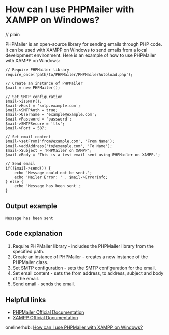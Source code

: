 # How can I use PHPMailer with XAMPP on Windows?
// plain

PHPMailer is an open-source library for sending emails through PHP code. It can be used with XAMPP on Windows to send emails from a local development environment. Here is an example of how to use PHPMailer with XAMPP on Windows:

```
// Require PHPMailer library
require_once('path/to/PHPMailer/PHPMailerAutoload.php');

// Create an instance of PHPMailer
$mail = new PHPMailer();

// Set SMTP configuration
$mail->isSMTP();
$mail->Host = 'smtp.example.com';
$mail->SMTPAuth = true;
$mail->Username = 'example@example.com';
$mail->Password = 'password';
$mail->SMTPSecure = 'tls';
$mail->Port = 587;

// Set email content
$mail->setFrom('from@example.com', 'From Name');
$mail->addAddress('to@example.com', 'To Name');
$mail->Subject = 'PHPMailer on XAMPP';
$mail->Body = 'This is a test email sent using PHPMailer on XAMPP.';

// Send email
if(!$mail->send()) {
    echo 'Message could not be sent.';
    echo 'Mailer Error: ' . $mail->ErrorInfo;
} else {
    echo 'Message has been sent';
}
```

## Output example

```
Message has been sent
```

## Code explanation


1. Require PHPMailer library - includes the PHPMailer library from the specified path.
2. Create an instance of PHPMailer - creates a new instance of the PHPMailer class.
3. Set SMTP configuration - sets the SMTP configuration for the email.
4. Set email content - sets the from address, to address, subject and body of the email.
5. Send email - sends the email.

## Helpful links

- [PHPMailer Official Documentation](https://github.com/PHPMailer/PHPMailer/wiki)
- [XAMPP Official Documentation](https://www.apachefriends.org/faq_windows.html)

onelinerhub: [How can I use PHPMailer with XAMPP on Windows?](https://onelinerhub.com/phpmailer/how-can-i-use-phpmailer-with-xampp-on-windows)